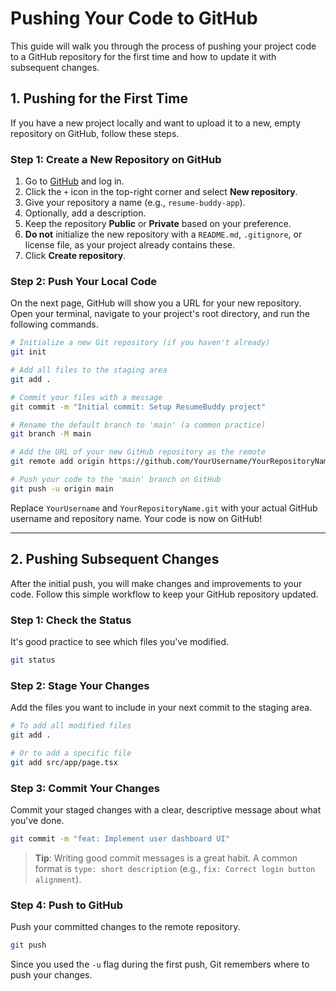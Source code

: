 # Pushing Your Code to GitHub

This guide will walk you through the process of pushing your project code to a GitHub repository for the first time and how to update it with subsequent changes.

## 1. Pushing for the First Time

If you have a new project locally and want to upload it to a new, empty repository on GitHub, follow these steps.

### Step 1: Create a New Repository on GitHub

1.  Go to [GitHub](https://github.com) and log in.
2.  Click the `+` icon in the top-right corner and select **New repository**.
3.  Give your repository a name (e.g., `resume-buddy-app`).
4.  Optionally, add a description.
5.  Keep the repository **Public** or **Private** based on your preference.
6.  **Do not** initialize the new repository with a `README.md`, `.gitignore`, or license file, as your project already contains these.
7.  Click **Create repository**.

### Step 2: Push Your Local Code

On the next page, GitHub will show you a URL for your new repository. Open your terminal, navigate to your project's root directory, and run the following commands.

```bash
# Initialize a new Git repository (if you haven't already)
git init

# Add all files to the staging area
git add .

# Commit your files with a message
git commit -m "Initial commit: Setup ResumeBuddy project"

# Rename the default branch to 'main' (a common practice)
git branch -M main

# Add the URL of your new GitHub repository as the remote
git remote add origin https://github.com/YourUsername/YourRepositoryName.git

# Push your code to the 'main' branch on GitHub
git push -u origin main
```

Replace `YourUsername` and `YourRepositoryName.git` with your actual GitHub username and repository name. Your code is now on GitHub!

---

## 2. Pushing Subsequent Changes

After the initial push, you will make changes and improvements to your code. Follow this simple workflow to keep your GitHub repository updated.

### Step 1: Check the Status

It's good practice to see which files you've modified.

```bash
git status
```

### Step 2: Stage Your Changes

Add the files you want to include in your next commit to the staging area.

```bash
# To add all modified files
git add .

# Or to add a specific file
git add src/app/page.tsx
```

### Step 3: Commit Your Changes

Commit your staged changes with a clear, descriptive message about what you've done.

```bash
git commit -m "feat: Implement user dashboard UI"
```

> **Tip**: Writing good commit messages is a great habit. A common format is `type: short description` (e.g., `fix: Correct login button alignment`).

### Step 4: Push to GitHub

Push your committed changes to the remote repository.

```bash
git push
```

Since you used the `-u` flag during the first push, Git remembers where to push your changes.